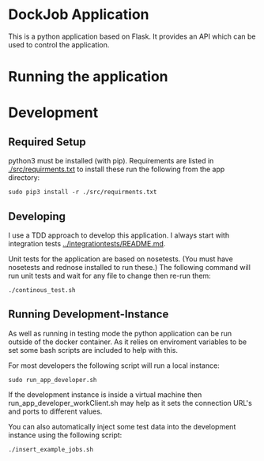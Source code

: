# DockJob Application

This is a python application based on Flask. It provides an API which can be used to control the application.

# Running the application


# Development

## Required Setup

python3 must be installed (with pip).
Requirements are listed in [./src/requirments.txt](./src/requirments.txt) to install these run the following from the app directory:
````
sudo pip3 install -r ./src/requirments.txt
````

## Developing

I use a TDD approach to develop this application. I always start with integration tests [../integrationtests/README.md](../integrationtests/README.md).

Unit tests for the application are based on nosetests. (You must have nosetests and rednose installed to run these.)
The following command will run unit tests and wait for any file to change then re-run them:
````
./continous_test.sh
````

## Running  Development-Instance

As well as running in testing mode the python application can be run outside of the docker container. As it relies on enviroment variables to be set some bash scripts are included to help with this.

For most developers the following script will run a local instance:
````
sudo run_app_developer.sh
````

If the development instance is inside a virtual machine then run_app_developer_workClient.sh may help as it sets the connection URL's and ports to different values.

You can also automatically inject some test data into the development instance using the following script:
````
./insert_example_jobs.sh
````
